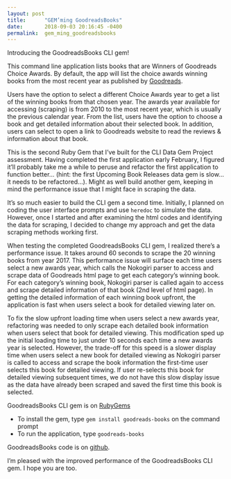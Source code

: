 ```yaml
---
layout: post
title:      "GEM’ming GoodreadsBooks"
date:       2018-09-03 20:16:45 -0400
permalink:  gem_ming_goodreadsbooks
---
```



Introducing the GoodreadsBooks CLI gem!

This command line application lists books that are Winners of Goodreads Choice Awards. By default, the app will list the choice awards winning books from the most recent year as published by [Goodreads](https://www.goodreads.com/choiceawards).  

Users have the option to select a different Choice Awards year to get a list of the winning books from that chosen year. The awards year available for accessing (scraping) is from 2010 to the most recent year, which is usually the previous calendar year. From the list, users have the option to choose a book and get detailed information about their selected book. In addition, users can select to open a link to Goodreads website to read the reviews & information about that book.

This is the second Ruby Gem that I’ve built for the CLI Data Gem Project assessment. Having completed the first application early February, I figured it’ll probably take me a while to peruse and refactor the first application to function better… (hint: the first Upcoming Book Releases data gem is slow… it needs to be refactored…). Might as well build another gem, keeping in mind the performance issue that I might face in scraping the data. 

It’s so much easier to build the CLI gem a second time. Initially, I planned on coding the user interface prompts and use ```heredoc``` to simulate the data. However, once I started and after examining the html codes and identifying the data for scraping, I decided to change my approach and get the data scraping methods working first.

When testing the completed GoodreadsBooks CLI gem, I realized there’s a performance issue. It takes around 60 seconds to scrape the 20 winning books from year 2017. This performance issue will surface each time users select a new awards year, which calls the Nokogiri parser to access and scrape data of Goodreads html page to get each category’s winning book. For each category’s winning book, Nokogiri parser is called again to access and scrape detailed information of that book (2nd level of html page). In getting the detailed information of each winning book upfront, the application is fast when users select a book for detailed viewing later on.

To fix the slow upfront loading time when users select a new awards year, refactoring was needed to only scrape each detailed book information when users select that book for detailed viewing. This modification sped up the initial loading time to just under 10 seconds each time a new awards year is selected. However, the trade-off for this speed is a slower display time when users select a new book for detailed viewing as Nokogiri parser is called to access and scrape the book information the first-time user selects this book for detailed viewing. If user re-selects this book for detailed viewing subsequent times, we do not have this slow display issue as the data have already been scraped and saved the first time this book is selected. 

GoodreadsBooks CLI gem is on [RubyGems](https://rubygems.org/gems/goodreads-books)
- To install the gem, type ```gem install goodreads-books``` on the command prompt
- To run the application, type ```goodreads-books```

GoodreadsBooks code is on [github](https://github.com/nichia/goodreads_books).

I’m pleased with the improved performance of the GoodreadsBooks CLI gem. I hope you are too. 

